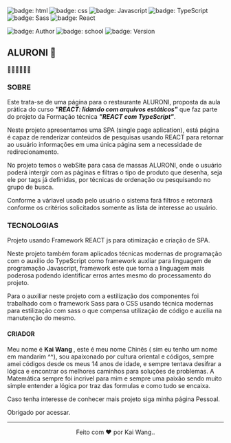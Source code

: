 
![badge: html](https://img.shields.io/badge/HTML-technology-red)
![badge: css](https://img.shields.io/badge/CSS-technology-lightblue)
![badge: Javascript](https://img.shields.io/badge/Javascript-technology-yellow)
![badge: TypeScript](https://img.shields.io/badge/TypeScript-Framework-blue)
![badge: Sass](https://img.shields.io/badge/Sass-Framework-pink)
![badge: React](https://img.shields.io/badge/React-Framework-darkblue)

![badge: Author](https://img.shields.io/badge/Author-Kai-purple)
![badge: school](https://img.shields.io/badge/school-ALURA-blue)
![badge: Version](https://img.shields.io/badge/version-v.0.1-gray)

## ALURONI :stew:

:construction::construction::construction::construction::construction::construction:

### SOBRE

Este trata-se de uma página para o restaurante ALURONI, proposta da aula prática do curso <strong><i>"REACT: lidando com arquivos estáticos"</i></strong> que faz parte do projeto da Formação técnica <strong><i>"REACT com TypeScript"</i></strong>.

Neste projeto apresentamos uma SPA (single page aplication), está página é capaz de renderizar conteúdos de pesquisas usando REACT para retornar ao usuário informações em uma única página sem a necessidade de redirecionamento.

No projeto temos o webSite para casa de massas ALURONI, onde o usuário poderá intergir com as páginas e filtras o tipo de produto que desenha, seja ele por tags já definidas, por técnicas de ordenação ou pesquisando no grupo de busca.

Conforme a váriavel usada pelo usuário o sistema fará filtros e retornará conforme os critérios solicitados somente as lista de interesse ao usuário.


### TECNOLOGIAS
Projeto usando Framework REACT js para otimização e criação de SPA.

Neste projeto também foram aplicados técnicas modernas de programação com o auxilio do TypeScript como framework auxliar para linguagem de programação Javascript, framework este que torna a linguagem mais poderosa podendo identificar erros antes mesmo do processamento do projeto.

Para o auxiliar neste projeto com a estilização dos componentes foi trabalhado com o framework Sass para o CSS usando técnica modernas para estilização com sass o que compensa utilização de código e auxilia na manutenção do mesmo.

#### CRIADOR


Meu nome é <strong> Kai Wang </strong> , este é meu nome Chinês ( sim eu tenho um nome em mandarim ^^), sou apaixonado por cultura oriental e códigos, sempre amei códigos desde os meus 14 anos de idade, e sempre tentava desifrar a lógica e encontrar os melhores caminhos para soluções de problemas. A Matemática sempre foi incrivel para mim e sempre uma paixão sendo muito simple entender a lógica por traz das formulas e como tudo se encaixa.

Caso tenha interesse de conhecer mais projeto siga minha página Pessoal.

Obrigado por acessar.

<hr>
<div align="Center">

Feito com :heart: por Kai Wang..

</div>